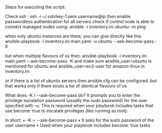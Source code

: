 Steps for executing the script:

Check ssh :
ssh -i ~/.ssh/key-1.pem username@ip
then enable passwordless authentication for all servers
check if control node is able to connect managed nodes using:
ansible -i inventory.ini ubuntu -m ping

when only ubuntu instances are there, you can give directly like this
ansible-playbook -i inventory.ini main.yaml -u ubuntu --ask-become-pass -K

but when multiple flavours of os then:
ansible-playbook -i inventory.ini main.yaml --ask-become-pass -K
and make sure ansible_user=ubuntu is mentioned for ubuntu and ansible_user=ec2-user for amazon-linux in inventory.ini

or if there is a list of ubuntu servers then ansible.cfg can be configured, but that works only if there exists a list of identical flavours of os

What does -K / --ask-become-pass do?
It prompts you to enter the privilege escalation password (usually the sudo password) for the user specified with -u. This is required when your playbook includes tasks that use become: true to escalate privileges (like running as root).

In short:
    • -K = --ask-become-pass
    • It asks for the sudo password of the user username
    • Used when your playbook includes become: true tasks